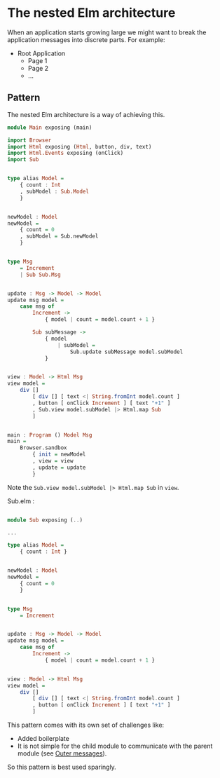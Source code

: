 # The nested Elm architecture

When an application starts growing large we might want to break the application messages into discrete parts. For example:

- Root Application
	- Page 1
	- Page 2
	- ...

## Pattern

The nested Elm architecture is a way of achieving this.

```haskell
module Main exposing (main)

import Browser
import Html exposing (Html, button, div, text)
import Html.Events exposing (onClick)
import Sub


type alias Model =
    { count : Int
    , subModel : Sub.Model
    }


newModel : Model
newModel =
    { count = 0
    , subModel = Sub.newModel
    }


type Msg
    = Increment
    | Sub Sub.Msg


update : Msg -> Model -> Model
update msg model =
    case msg of
        Increment ->
            { model | count = model.count + 1 }

        Sub subMessage ->
            { model
                | subModel =
                    Sub.update subMessage model.subModel
            }


view : Model -> Html Msg
view model =
    div []
        [ div [] [ text <| String.fromInt model.count ]
        , button [ onClick Increment ] [ text "+1" ]
        , Sub.view model.subModel |> Html.map Sub
        ]


main : Program () Model Msg
main =
    Browser.sandbox
        { init = newModel
        , view = view
        , update = update
        }
```

Note the `Sub.view model.subModel |> Html.map Sub` in `view`.

Sub.elm :

```haskell

module Sub exposing (..)

...

type alias Model =
    { count : Int }


newModel : Model
newModel =
    { count = 0
    }


type Msg
    = Increment


update : Msg -> Model -> Model
update msg model =
    case msg of
        Increment ->
            { model | count = model.count + 1 }


view : Model -> Html Msg
view model =
    div []
        [ div [] [ text <| String.fromInt model.count ]
        , button [ onClick Increment ] [ text "+1" ]
        ]
```

This pattern comes with its own set of challenges like:

- Added boilerplate
- It is not simple for the child module to communicate with the parent module (see [Outer messages](./outer-message.html)).

So this pattern is best used sparingly.
